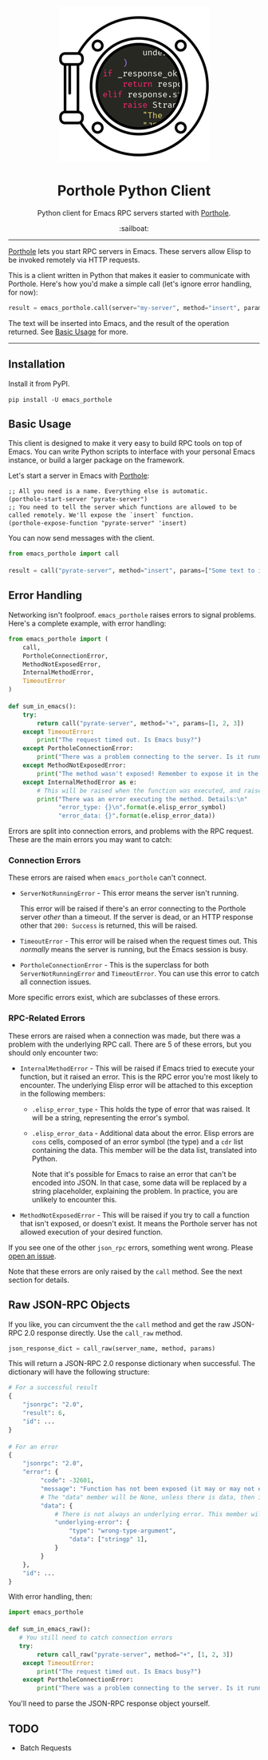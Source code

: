 <p align=center>
    <img src="media/logo.png" alt="Porthole Python logo" />
</p>

<h1 align=center>Porthole Python Client</h1>

<p align=center>Python client for Emacs RPC servers started with <a href="https://github.com/jcaw/porthole">Porthole</a>.</p>

<p align=center>
 :sailboat:
</p>

---

<!-- ## What is this Package? -->

[Porthole](https://github.com/jcaw/porthole) lets you start RPC servers in
Emacs. These servers allow Elisp to be invoked remotely via HTTP requests.

This is a client written in Python that makes it easier to communicate with
Porthole. Here's how you'd make a simple call (let's ignore error handling, for
now):

```python
result = emacs_porthole.call(server="my-server", method="insert", params=["Some text to insert."])
```

The text will be inserted into Emacs, and the result of the operation returned.
See [Basic Usage](#basic-usage) for more.

---

## Installation

Install it from PyPI.

`pip install -U emacs_porthole`

## Basic Usage

This client is designed to make it very easy to build RPC tools on top of Emacs. You can write Python scripts to interface with your personal Emacs instance, or build a larger package on the framework.

Let's start a server in Emacs with [Porthole](https://github.com/jcaw/porthole):

```emacs-lisp
;; All you need is a name. Everything else is automatic.
(porthole-start-server "pyrate-server")
;; You need to tell the server which functions are allowed to be called remotely. We'll expose the `insert` function.
(porthole-expose-function "pyrate-server" 'insert)
```

You can now send messages with the client.

```python
from emacs_porthole import call

result = call("pyrate-server", method="insert", params=["Some text to insert"])
```

## Error Handling

Networking isn't foolproof. `emacs_porthole` raises errors to signal problems. Here's a complete example, with error handling:

```python
from emacs_porthole import (
    call,
    PortholeConnectionError,
    MethodNotExposedError,
    InternalMethodError,
    TimeoutError
)

def sum_in_emacs():
    try:
        return call("pyrate-server", method="+", params=[1, 2, 3])
    except TimeoutError:
        print("The request timed out. Is Emacs busy?")
    except PortholeConnectionError:
        print("There was a problem connecting to the server. Is it running?")
    except MethodNotExposedError:
        print("The method wasn't exposed! Remember to expose it in the porthole server.")
    except InternalMethodError as e:
        # This will be raised when the function was executed, and raised an error during execution.
        print("There was an error executing the method. Details:\n"
              "error_type: {}\n".format(e.elisp_error_symbol)
              "error_data: {}".format(e.elisp_error_data))
```

Errors are split into connection errors, and problems with the RPC request.
These are the main errors you may want to catch:

### Connection Errors

These errors are raised when `emacs_porthole` can't connect.

- `ServerNotRunningError` - This error means the server isn't running.

  This error will be raised if there's an error connecting to the Porthole
  server *other* than a timeout. If the server is dead, or an HTTP response
  other that `200: Success` is returned, this will be raised.

- `TimeoutError` - This error will be raised when the request times out. This
  *normally* means the server is running, but the Emacs session is busy.

- `PortholeConnectionError` - This is the superclass for both
  `ServerNotRunningError` and `TimeoutError`. You can use this error to catch
  all connection issues.

More specific errors exist, which are subclasses of these errors.

### RPC-Related Errors

These errors are raised when a connection was made, but there was a problem with
the underlying RPC call. There are 5 of these errors, but you should only
encounter two:

- `InternalMethodError` - This will be raised if Emacs tried to execute your
  function, but it raised an error. This is the RPC error you're most likely to
  encounter. The underlying Elisp error will be attached to this exception in
  the following members:
  - `.elisp_error_type` - This holds the type of error that was raised. It will
    be a string, representing the error's symbol.
  - `.elisp_error_data` - Additional data about the error. Elisp errors are
    `cons` cells, composed of an error symbol (the type) and a `cdr` list
    containing the data. This member will be the data list, translated into
    Python.

    Note that it's possible for Emacs to raise an error that can't be encoded
    into JSON. In that case, some data will be replaced by a string placeholder,
    explaining the problem. In practice, you are unlikely to encounter this.

- `MethodNotExposedError` - This will be raised if you try to call a function
  that isn't exposed, or doesn't exist. It means the Porthole server has not
  allowed execution of your desired function.

If you see one of the other `json_rpc` errors, something went wrong. Please [open an
issue](http://github.com/jcaw/porthole-python-client/issues).

Note that these errors are only raised by the `call` method. See the next
section for details.

## Raw JSON-RPC Objects

If you like, you can circumvent the the `call` method and get the raw JSON-RPC
2.0 response directly. Use the `call_raw` method.

```python
json_response_dict = call_raw(server_name, method, params)
```

This will return a JSON-RPC 2.0 response dictionary when successful. The dictionary will have the following structure:

```python
# For a successful result
{
    "jsonrpc": "2.0",
    "result": 6,
    "id": ...
}

# For an error
{
    "jsonrpc": "2.0",
    "error": {
         "code": -32601,
         "message": "Function has not been exposed (it may or may not exist). Cannot execute.",
         # The "data" member will be None, unless there is data, then it will be a dict.
         "data": {
             # There is not always an underlying error. This member will only exist when there is.
             "underlying-error": {
                 "type": "wrong-type-argument",
                 "data": ["stringp" 1],
             }
         }
    },
    "id": ...
}
```

With error handling, then:

```python
import emacs_porthole

def sum_in_emacs_raw():
   # You still need to catch connection errors
   try:
        return call_raw("pyrate-server", method="+", [1, 2, 3])
    except TimeoutError:
        print("The request timed out. Is Emacs busy?")
    except PortholeConnectionError:
        print("There was a problem connecting to the server. Is it running?")

```

You'll need to parse the JSON-RPC response object yourself.


## TODO

- Batch Requests
